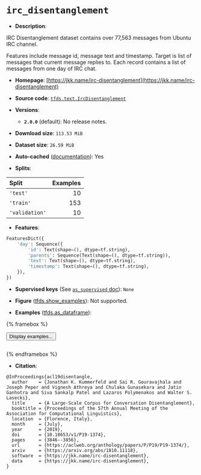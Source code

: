 <div itemscope itemtype="http://schema.org/Dataset">
  <div itemscope itemprop="includedInDataCatalog" itemtype="http://schema.org/DataCatalog">
    <meta itemprop="name" content="TensorFlow Datasets" />
  </div>
  <meta itemprop="name" content="irc_disentanglement" />
  <meta itemprop="description" content="IRC Disentanglement dataset contains over 77,563 messages from Ubuntu IRC&#10;channel.&#10;&#10;Features include message id, message text and timestamp.&#10;Target is list of messages that current message replies to.&#10;Each record contains a list of messages from one day of IRC chat.&#10;&#10;To use this dataset:&#10;&#10;```python&#10;import tensorflow_datasets as tfds&#10;&#10;ds = tfds.load(&#x27;irc_disentanglement&#x27;, split=&#x27;train&#x27;)&#10;for ex in ds.take(4):&#10;  print(ex)&#10;```&#10;&#10;See [the guide](https://www.tensorflow.org/datasets/overview) for more&#10;informations on [tensorflow_datasets](https://www.tensorflow.org/datasets).&#10;&#10;" />
  <meta itemprop="url" content="https://www.tensorflow.org/datasets/catalog/irc_disentanglement" />
  <meta itemprop="sameAs" content="https://jkk.name/irc-disentanglement" />
  <meta itemprop="citation" content="@InProceedings{acl19disentangle,&#10;  author    = {Jonathan K. Kummerfeld and Sai R. Gouravajhala and Joseph Peper and Vignesh Athreya and Chulaka Gunasekara and Jatin Ganhotra and Siva Sankalp Patel and Lazaros Polymenakos and Walter S. Lasecki},&#10;  title     = {A Large-Scale Corpus for Conversation Disentanglement},&#10;  booktitle = {Proceedings of the 57th Annual Meeting of the Association for Computational Linguistics},&#10;  location  = {Florence, Italy},&#10;  month     = {July},&#10;  year      = {2019},&#10;  doi       = {10.18653/v1/P19-1374},&#10;  pages     = {3846--3856},&#10;  url       = {https://aclweb.org/anthology/papers/P/P19/P19-1374/},&#10;  arxiv     = {https://arxiv.org/abs/1810.11118},&#10;  software  = {https://jkk.name/irc-disentanglement},&#10;  data      = {https://jkk.name/irc-disentanglement},&#10;}" />
</div>

# `irc_disentanglement`


*   **Description**:

IRC Disentanglement dataset contains over 77,563 messages from Ubuntu IRC
channel.

Features include message id, message text and timestamp. Target is list of
messages that current message replies to. Each record contains a list of
messages from one day of IRC chat.

*   **Homepage**:
    [https://jkk.name/irc-disentanglement](https://jkk.name/irc-disentanglement)

*   **Source code**:
    [`tfds.text.IrcDisentanglement`](https://github.com/tensorflow/datasets/tree/master/tensorflow_datasets/text/irc_disentanglement.py)

*   **Versions**:

    *   **`2.0.0`** (default): No release notes.

*   **Download size**: `113.53 MiB`

*   **Dataset size**: `26.59 MiB`

*   **Auto-cached**
    ([documentation](https://www.tensorflow.org/datasets/performances#auto-caching)):
    Yes

*   **Splits**:

Split          | Examples
:------------- | -------:
`'test'`       | 10
`'train'`      | 153
`'validation'` | 10

*   **Features**:

```python
FeaturesDict({
    'day': Sequence({
        'id': Text(shape=(), dtype=tf.string),
        'parents': Sequence(Text(shape=(), dtype=tf.string)),
        'text': Text(shape=(), dtype=tf.string),
        'timestamp': Text(shape=(), dtype=tf.string),
    }),
})
```

*   **Supervised keys** (See
    [`as_supervised` doc](https://www.tensorflow.org/datasets/api_docs/python/tfds/load#args)):
    `None`

*   **Figure**
    ([tfds.show_examples](https://www.tensorflow.org/datasets/api_docs/python/tfds/visualization/show_examples)):
    Not supported.

*   **Examples**
    ([tfds.as_dataframe](https://www.tensorflow.org/datasets/api_docs/python/tfds/as_dataframe)):

<!-- mdformat off(HTML should not be auto-formatted) -->

{% framebox %}

<button id="displaydataframe">Display examples...</button>
<div id="dataframecontent" style="overflow-x:scroll"></div>
<script src="https://www.gstatic.com/external_hosted/jquery2.min.js"></script>
<script>
var url = "https://storage.googleapis.com/tfds-data/visualization/dataframe/irc_disentanglement-2.0.0.html";
$(document).ready(() => {
  $("#displaydataframe").click((event) => {
    // Disable the button after clicking (dataframe loaded only once).
    $("#displaydataframe").prop("disabled", true);

    // Pre-fetch and display the content
    $.get(url, (data) => {
      $("#dataframecontent").html(data);
    }).fail(() => {
      $("#dataframecontent").html(
        'Error loading examples. If the error persist, please open '
        + 'a new issue.'
      );
    });
  });
});
</script>

{% endframebox %}

<!-- mdformat on -->

*   **Citation**:

```
@InProceedings{acl19disentangle,
  author    = {Jonathan K. Kummerfeld and Sai R. Gouravajhala and Joseph Peper and Vignesh Athreya and Chulaka Gunasekara and Jatin Ganhotra and Siva Sankalp Patel and Lazaros Polymenakos and Walter S. Lasecki},
  title     = {A Large-Scale Corpus for Conversation Disentanglement},
  booktitle = {Proceedings of the 57th Annual Meeting of the Association for Computational Linguistics},
  location  = {Florence, Italy},
  month     = {July},
  year      = {2019},
  doi       = {10.18653/v1/P19-1374},
  pages     = {3846--3856},
  url       = {https://aclweb.org/anthology/papers/P/P19/P19-1374/},
  arxiv     = {https://arxiv.org/abs/1810.11118},
  software  = {https://jkk.name/irc-disentanglement},
  data      = {https://jkk.name/irc-disentanglement},
}
```
